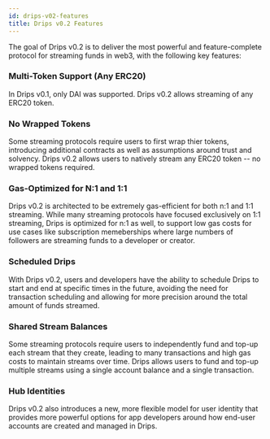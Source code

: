 ```yaml
---
id: drips-v02-features
title: Drips v0.2 Features
---
```


The goal of Drips v0.2 is to deliver the most powerful and feature-complete protocol for streaming funds in web3, with the following
key features:

### Multi-Token Support (Any ERC20)

In Drips v0.1, only DAI was supported. Drips v0.2 allows streaming of any ERC20 token.

### No Wrapped Tokens

Some streaming protocols require users to first wrap thier tokens, introducing additional contracts as well as assumptions around trust and solvency. 
Drips v0.2 allows users to natively stream any ERC20 token -- no wrapped tokens required.

### Gas-Optimized for N:1 and 1:1

Drips v0.2 is architected to be extremely gas-efficient for both n:1 and 1:1 streaming. While many streaming protocols have focused exclusively on  1:1 streaming, 
Drips is optimized for n:1 as well, to support low gas costs for use cases like subscription memeberships where large numbers
of followers are streaming funds to a developer or creator.

### Scheduled Drips

With Drips v0.2, users and developers have the ability to schedule Drips to start and end at specific times in the future, avoiding the need for transaction
scheduling and allowing for more precision around the total amount of funds streamed.

### Shared Stream Balances

Some streaming protocols require users to independently fund and top-up each stream that they create, leading to many transactions and high gas costs
to maintain streams over time. Drips allows users to fund and top-up multiple streams using a single account balance and a single transaction.

### Hub Identities

Drips v0.2 also introduces a new, more flexible model for user identity that provides more powerful options for app developers around how end-user accounts
are created and managed in Drips.




